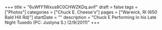 +++
title = "6uWfY1Wxus8C0CHWZKDq.avif"
draft = false
tags = ["Photos"]
categories = ["Chuck E. Cheese's"]
pages = ["Warwick, RI (650 Bald Hill Rd)"]
startDate = ""
description = "Chuck E Performing in his Late Night Tuxedo (PC: Justyna S.) (2/9/2011)"
+++
